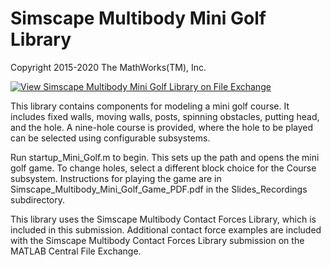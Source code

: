 # **Simscape Multibody Mini Golf Library**
Copyright 2015-2020 The MathWorks(TM), Inc.

[![View Simscape Multibody Mini Golf Library on File Exchange](https://www.mathworks.com/matlabcentral/images/matlab-file-exchange.svg)](https://www.mathworks.com/matlabcentral/fileexchange/36541-simscape-multibody-mini-golf-library)

This library contains components for modeling a mini golf course.  It includes
fixed walls, moving walls, posts, spinning obstacles, putting head, and the hole.
A nine-hole course is provided, where the hole to be played can be selected
using configurable subsystems. 

Run startup_Mini_Golf.m to begin.  This sets up the path and opens the mini golf game.
To change holes, select a different block choice for the Course subsystem.
Instructions for playing the game are in Simscape_Multibody_Mini_Golf_Game_PDF.pdf
in the Slides_Recordings subdirectory.

This library uses the Simscape Multibody Contact Forces Library, which is
included in this submission.  Additional contact force examples
are included with the Simscape Multibody Contact Forces Library submission
on the MATLAB Central File Exchange.

